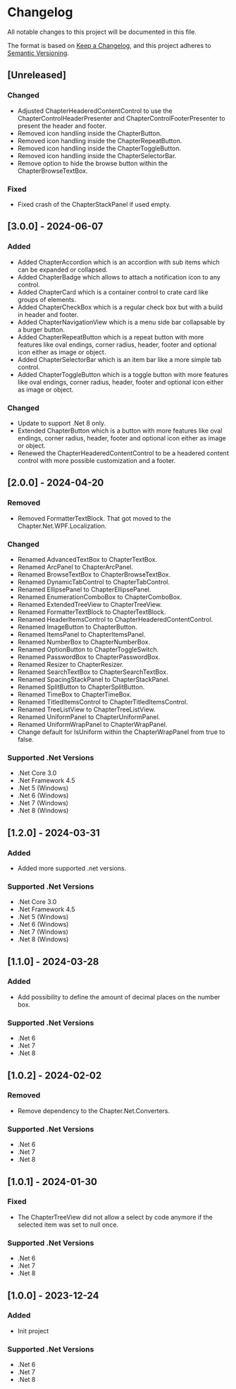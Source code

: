 # Changelog

All notable changes to this project will be documented in this file.

The format is based on [Keep a Changelog](https://keepachangelog.com/en/1.1.0/),
and this project adheres to [Semantic Versioning](https://semver.org/spec/v2.0.0.html).

## [Unreleased]
### Changed
- Adjusted ChapterHeaderedContentControl to use the ChapterControlHeaderPresenter and ChapterControlFooterPresenter to present the header and footer.
- Removed icon handling inside the ChapterButton.
- Removed icon handling inside the ChapterRepeatButton.
- Removed icon handling inside the ChapterToggleButton.
- Removed icon handling inside the ChapterSelectorBar.
- Remove option to hide the browse button within the ChapterBrowseTextBox.
### Fixed
- Fixed crash of the ChapterStackPanel if used empty.

## [3.0.0] - 2024-06-07
### Added
- Added ChapterAccordion which is an accordion with sub items which can be expanded or collapsed.
- Added ChapterBadge which allows to attach a notification icon to any control.
- Added ChapterCard which is a container control to crate card like groups of elements.
- Added ChapterCheckBox which is a regular check box but with a build in header and footer.
- Added ChapterNavigationView which is a menu side bar collapsable by a burger button.
- Added ChapterRepeatButton which is a repeat button with more features like oval endings, corner radius, header, footer and optional icon either as image or object.
- Added ChapterSelectorBar which is an item bar like a more simple tab control.
- Added ChapterToggleButton which is a toggle button with more features like oval endings, corner radius, header, footer and optional icon either as image or object.
### Changed
- Update to support .Net 8 only.
- Extended ChapterButton which is a button with more features like oval endings, corner radius, header, footer and optional icon either as image or object.
- Renewed the ChapterHeaderedContentControl to be a headered content control with more possible customization and a footer.

## [2.0.0] - 2024-04-20
### Removed
- Removed FormatterTextBlock. That got moved to the Chapter.Net.WPF.Localization.
### Changed
- Renamed AdvancedTextBox to ChapterTextBox.
- Renamed ArcPanel to ChapterArcPanel.
- Renamed BrowseTextBox to ChapterBrowseTextBox.
- Renamed DynamicTabControl to ChapterTabControl.
- Renamed EllipsePanel to ChapterEllipsePanel.
- Renamed EnumerationComboBox to ChapterComboBox.
- Renamed ExtendedTreeView to ChapterTreeView.
- Renamed FormatterTextBlock to ChapterTextBlock.
- Renamed HeaderItemsControl to ChapterHeaderedContentControl.
- Renamed ImageButton to ChapterButton.
- Renamed ItemsPanel to ChapterItemsPanel.
- Renamed NumberBox to ChapterNumberBox.
- Renamed OptionButton to ChapterToggleSwitch.
- Renamed PasswordBox to ChapterPasswordBox.
- Renamed Resizer to ChapterResizer.
- Renamed SearchTextBox to ChapterSearchTextBox.
- Renamed SpacingStackPanel to ChapterStackPanel.
- Renamed SplitButton to ChapterSplitButton.
- Renamed TimeBox to ChapterTimeBox.
- Renamed TitledItemsControl to ChapterTitledItemsControl.
- Renamed TreeListView to ChapterTreeListView.
- Renamed UniformPanel to ChapterUniformPanel.
- Renamed UniformWrapPanel to ChapterWrapPanel.
- Change default for IsUniform within the ChapterWrapPanel from true to false.
### Supported .Net Versions
- .Net Core 3.0
- .Net Framework 4.5
- .Net 5 (Windows)
- .Net 6 (Windows)
- .Net 7 (Windows)
- .Net 8 (Windows)

## [1.2.0] - 2024-03-31
### Added
- Added more supported .net versions.
### Supported .Net Versions
- .Net Core 3.0
- .Net Framework 4.5
- .Net 5 (Windows)
- .Net 6 (Windows)
- .Net 7 (Windows)
- .Net 8 (Windows)

## [1.1.0] - 2024-03-28
### Added
- Add possibility to define the amount of decimal places on the number box.
### Supported .Net Versions
- .Net 6
- .Net 7
- .Net 8

## [1.0.2] - 2024-02-02
### Removed
- Remove dependency to the Chapter.Net.Converters.
### Supported .Net Versions
- .Net 6
- .Net 7
- .Net 8

## [1.0.1] - 2024-01-30
### Fixed
- The ChapterTreeView did not allow a select by code anymore if the selected item was set to null once.
### Supported .Net Versions
- .Net 6
- .Net 7
- .Net 8

## [1.0.0] - 2023-12-24
### Added
- Init project
### Supported .Net Versions
- .Net 6
- .Net 7
- .Net 8
